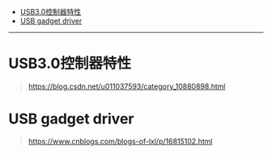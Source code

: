 
- [USB3.0控制器特性](#usb30控制器特性)
- [USB gadget driver](#usb-gadget-driver)


------


# USB3.0控制器特性

> https://blog.csdn.net/u011037593/category_10880898.html


# USB gadget driver

> https://www.cnblogs.com/blogs-of-lxl/p/16815102.html


